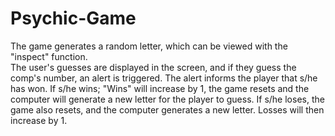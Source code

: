 # Psychic-Game

The game generates a random letter, which can be viewed with the "inspect" function.  
The user's guesses are displayed in the screen, and if they guess the comp's number, an alert is triggered. 
The alert informs the player that s/he has won.  If s/he wins; "Wins" will increase by 1, the game resets and the computer will generate a new letter for the player to guess.  If s/he loses, the game also resets, and the computer generates a new letter.  Losses will then increase by 1.